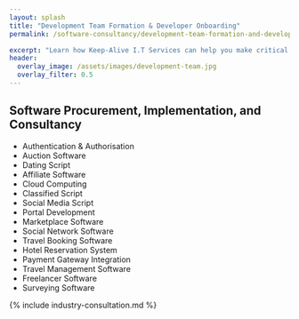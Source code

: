 ```yaml
---
layout: splash
title: "Development Team Formation & Developer Onboarding"
permalink: /software-consultancy/development-team-formation-and-developer-onboarding

excerpt: "Learn how Keep-Alive I.T Services can help you make critical I.T Software decisions and develop bespoke Software solutions for your business."
header:
  overlay_image: /assets/images/development-team.jpg
  overlay_filter: 0.5 
---
```

## Software Procurement, Implementation, and Consultancy
- Authentication & Authorisation
- Auction Software
- Dating Script
- Affiliate Software
- Cloud Computing
- Classified Script
- Social Media Script
- Portal Development
- Marketplace Software
- Social Network Software
- Travel Booking Software
- Hotel Reservation System
- Payment Gateway Integration
- Travel Management Software
- Freelancer Software
- Surveying Software

{% include industry-consultation.md %}